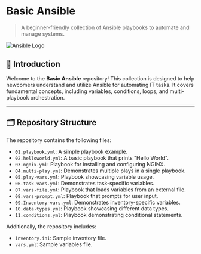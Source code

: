 # Basic Ansible

> A beginner-friendly collection of Ansible playbooks to automate and manage systems.

![Ansible Logo](https://upload.wikimedia.org/wikipedia/commons/1/1a/Ansible_logo.svg)


## 🧠 Introduction

Welcome to the **Basic Ansible** repository! This collection is designed to help newcomers understand and utilize Ansible for automating IT tasks. It covers fundamental concepts, including variables, conditions, loops, and multi-playbook orchestration.

---

## 🗂️ Repository Structure

The repository contains the following files:

- `01.playbook.yml`: A simple playbook example.
- `02.helloworld.yml`: A basic playbook that prints "Hello World".
- `03.ngnix.yml`: Playbook for installing and configuring NGINX.
- `04.multi-play.yml`: Demonstrates multiple plays in a single playbook.
- `05.play-vars.yml`: Playbook showcasing variable usage.
- `06.task-vars.yml`: Demonstrates task-specific variables.
- `07.vars-file.yml`: Playbook that loads variables from an external file.
- `08.vars-prompt.yml`: Playbook that prompts for user input.
- `09.Inventory-vars.yml`: Demonstrates inventory-specific variables.
- `10.data-types.yml`: Playbook showcasing different data types.
- `11.conditions.yml`: Playbook demonstrating conditional statements.

Additionally, the repository includes:

- `inventory.ini`: Sample inventory file.
- `vars.yml`: Sample variables file.

